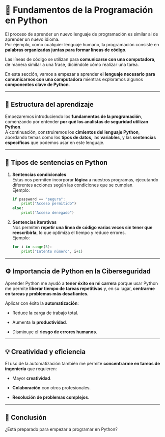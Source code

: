 
# 🐍 **Fundamentos de la Programación en Python**

El proceso de aprender un nuevo lenguaje de programación es similar al de aprender un nuevo idioma.  
Por ejemplo, como cualquier lenguaje humano, la programación consiste en **palabras organizadas juntas para formar líneas de código**.

Las líneas de código se utilizan para **comunicarse con una computadora**, de manera similar a una frase, diciéndole cómo realizar una tarea.

En esta sección, vamos a empezar a aprender el **lenguaje necesario para comunicarnos con una computadora** mientras exploramos algunos **componentes clave de Python**.

---

## 🔰 **Estructura del aprendizaje**

Empezaremos introduciendo los **fundamentos de la programación**, comenzando por entender **por qué los analistas de seguridad utilizan Python**.  
A continuación, construiremos los **cimientos del lenguaje Python**, abordando temas como los **tipos de datos**, las **variables**, y las **sentencias específicas** que podemos usar en este lenguaje.

---

## 📘 **Tipos de sentencias en Python**

1. **Sentencias condicionales**  
    Estas nos permiten incorporar **lógica** a nuestros programas, ejecutando diferentes acciones según las condiciones que se cumplan.  
    Ejemplo:
    
    ```python
    if password == "segura":
        print("Acceso permitido")
    else:
        print("Acceso denegado")
    ```
    
2. **Sentencias iterativas**  
    Nos permiten **repetir una línea de código varias veces sin tener que reescribirla**, lo que optimiza el tiempo y reduce errores.  
    Ejemplo:
    
    ```python
    for i in range(5):
        print("Intento número", i+1)
    ```
    

---

## ⚙️ **Importancia de Python en la Ciberseguridad**

Aprender Python me ayudó a **tener éxito en mi carrera** porque usar Python me permite **liberar tiempo de tareas repetitivas** y, en su lugar, **centrarme en tareas y problemas más desafiantes**.

Aplicar con éxito la **automatización**:

- Reduce la carga de trabajo total.
    
- Aumenta la **productividad**.
    
- Disminuye el **riesgo de errores humanos**.
    

---

## 💡 **Creatividad y eficiencia**

El uso de la automatización también me permite **concentrarme en tareas de ingeniería** que requieren:

- Mayor **creatividad**.
    
- **Colaboración** con otros profesionales.
    
- **Resolución de problemas complejos**.
    

---

## 🚀 **Conclusión**

¿Está preparado para empezar a programar en Python?  
